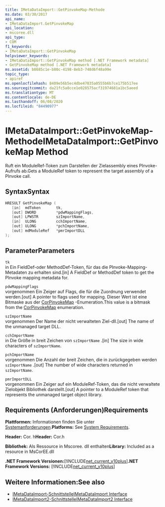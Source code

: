```yaml
---
title: IMetaDataImport::GetPinvokeMap-Methode
ms.date: 03/30/2017
api_name:
- IMetaDataImport.GetPinvokeMap
api_location:
- mscoree.dll
api_type:
- COM
f1_keywords:
- IMetaDataImport::GetPinvokeMap
helpviewer_keywords:
- IMetaDataImport::GetPinvokeMap method [.NET Framework metadata]
- GetPinvokeMap method [.NET Framework metadata]
ms.assetid: b8685c1e-b80c-4198-8eb3-748d6f48a99e
topic_type:
- apiref
ms.openlocfilehash: 8409e56b5ec4dbe47035a0555b6b7ce175b517ee
ms.sourcegitcommit: da21fc5a8cce1e028575acf31974681a1bc5aeed
ms.translationtype: MT
ms.contentlocale: de-DE
ms.lasthandoff: 06/08/2020
ms.locfileid: "84490977"
---
```

# <a name="imetadataimportgetpinvokemap-method"></a><span data-ttu-id="c433f-102">IMetaDataImport::GetPinvokeMap-Methode</span><span class="sxs-lookup"><span data-stu-id="c433f-102">IMetaDataImport::GetPinvokeMap Method</span></span>
<span data-ttu-id="c433f-103">Ruft ein ModuleRef-Token zum Darstellen der Zielassembly eines PInvoke-Aufrufs ab.</span><span class="sxs-lookup"><span data-stu-id="c433f-103">Gets a ModuleRef token to represent the target assembly of a PInvoke call.</span></span>  
  
## <a name="syntax"></a><span data-ttu-id="c433f-104">Syntax</span><span class="sxs-lookup"><span data-stu-id="c433f-104">Syntax</span></span>  
  
```cpp  
HRESULT GetPinvokeMap (  
   [in]  mdToken       tk,  
   [out] DWORD         *pdwMappingFlags,  
   [out] LPWSTR        szImportName,  
   [in]  ULONG         cchImportName,  
   [out] ULONG         *pchImportName,  
   [out] mdModuleRef   *pmrImportDLL  
);  
```  
  
## <a name="parameters"></a><span data-ttu-id="c433f-105">Parameter</span><span class="sxs-lookup"><span data-stu-id="c433f-105">Parameters</span></span>  
 `tk`  
 <span data-ttu-id="c433f-106">in Ein FieldDef-oder MethodDef-Token, für das die PInvoke-Mapping-Metadaten zu erhalten sind.</span><span class="sxs-lookup"><span data-stu-id="c433f-106">[in] A FieldDef or MethodDef token to get the PInvoke mapping metadata for.</span></span>  
  
 `pdwMappingFlags`  
 <span data-ttu-id="c433f-107">vorgenommen Ein Zeiger auf Flags, die für die Zuordnung verwendet werden.</span><span class="sxs-lookup"><span data-stu-id="c433f-107">[out] A pointer to flags used for mapping.</span></span> <span data-ttu-id="c433f-108">Dieser Wert ist eine Bitmaske aus der [CorPinvokeMap](corpinvokemap-enumeration.md) -Enumeration.</span><span class="sxs-lookup"><span data-stu-id="c433f-108">This value is a bitmask from the [CorPinvokeMap](corpinvokemap-enumeration.md) enumeration.</span></span>  
  
 `szImportName`  
 <span data-ttu-id="c433f-109">vorgenommen Der Name der nicht verwalteten Ziel-dll.</span><span class="sxs-lookup"><span data-stu-id="c433f-109">[out] The name of the unmanaged target DLL.</span></span>  
  
 `cchImportName`  
 <span data-ttu-id="c433f-110">in Die Größe in breit Zeichen von `szImportName` .</span><span class="sxs-lookup"><span data-stu-id="c433f-110">[in] The size in wide characters of `szImportName`.</span></span>  
  
 `pchImportName`  
 <span data-ttu-id="c433f-111">vorgenommen Die Anzahl der breit Zeichen, die in zurückgegeben werden `szImportName` .</span><span class="sxs-lookup"><span data-stu-id="c433f-111">[out] The number of wide characters returned in `szImportName`.</span></span>  
  
 `pmrImportDLL`  
 <span data-ttu-id="c433f-112">vorgenommen Ein Zeiger auf ein ModuleRef-Token, das die nicht verwaltete Zielobjekt Bibliothek darstellt.</span><span class="sxs-lookup"><span data-stu-id="c433f-112">[out] A pointer to a ModuleRef token that represents the unmanaged target object library.</span></span>  
  
## <a name="requirements"></a><span data-ttu-id="c433f-113">Requirements (Anforderungen)</span><span class="sxs-lookup"><span data-stu-id="c433f-113">Requirements</span></span>  
 <span data-ttu-id="c433f-114">**Plattformen:** Informationen finden Sie unter [Systemanforderungen](../../get-started/system-requirements.md).</span><span class="sxs-lookup"><span data-stu-id="c433f-114">**Platforms:** See [System Requirements](../../get-started/system-requirements.md).</span></span>  
  
 <span data-ttu-id="c433f-115">**Header:** Cor. h</span><span class="sxs-lookup"><span data-stu-id="c433f-115">**Header:** Cor.h</span></span>  
  
 <span data-ttu-id="c433f-116">**Bibliothek:** Als Ressource in Mscoree. dll enthalten</span><span class="sxs-lookup"><span data-stu-id="c433f-116">**Library:** Included as a resource in MsCorEE.dll</span></span>  
  
 <span data-ttu-id="c433f-117">**.NET Framework Versionen:**[!INCLUDE[net_current_v10plus](../../../../includes/net-current-v10plus-md.md)]</span><span class="sxs-lookup"><span data-stu-id="c433f-117">**.NET Framework Versions:** [!INCLUDE[net_current_v10plus](../../../../includes/net-current-v10plus-md.md)]</span></span>  
  
## <a name="see-also"></a><span data-ttu-id="c433f-118">Weitere Informationen:</span><span class="sxs-lookup"><span data-stu-id="c433f-118">See also</span></span>

- [<span data-ttu-id="c433f-119">IMetaDataImport-Schnittstelle</span><span class="sxs-lookup"><span data-stu-id="c433f-119">IMetaDataImport Interface</span></span>](imetadataimport-interface.md)
- [<span data-ttu-id="c433f-120">IMetaDataImport2-Schnittstelle</span><span class="sxs-lookup"><span data-stu-id="c433f-120">IMetaDataImport2 Interface</span></span>](imetadataimport2-interface.md)
